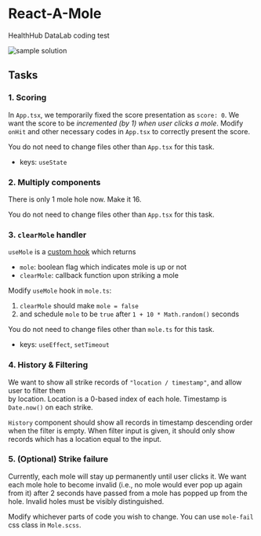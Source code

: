 # React-A-Mole

HealthHub DataLab coding test

![sample solution](sample-solution.png)

## Tasks

### 1. Scoring

In `App.tsx`, we temporarily fixed the score presentation as `score: 0`.
We want the score to be _incremented (by 1) when user clicks a mole_.
Modify `onHit` and other necessary codes in `App.tsx` to correctly present the score.

You do not need to change files other than `App.tsx` for this task.

- keys: `useState`

### 2. Multiply components

There is only 1 mole hole now. Make it 16.

You do not need to change files other than `App.tsx` for this task.

### 3. `clearMole` handler

`useMole` is a [custom hook](https://reactjs.org/docs/hooks-custom.html) which returns

- `mole`: boolean flag which indicates mole is up or not
- `clearMole`: callback function upon striking a mole

Modify `useMole` hook in `mole.ts`:

1. `clearMole` should make `mole = false`
2. and schedule `mole` to be `true` after `1 + 10 * Math.random()` seconds

You do not need to change files other than `mole.ts` for this task.

- keys: `useEffect`, `setTimeout`

### 4. History & Filtering

We want to show all strike records of `"location / timestamp"`, and allow user to filter them  
by location. Location is a 0-based index of each hole. Timestamp is `Date.now()` on each strike.

`History` component should show all records in timestamp descending order when the filter is empty.
When filter input is given, it should only show records which has a location equal to the input.

### 5. (Optional) Strike failure

Currently, each mole will stay up permanently until user clicks it.
We want each mole hole to become invalid (i.e., no mole would ever pop up again from it)
after 2 seconds have passed from a mole has popped up from the hole.
Invalid holes must be visibly distinguished.

Modify whichever parts of code you wish to change.
You can use `mole-fail` css class in `Mole.scss`.
